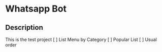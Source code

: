 # Whatsapp Bot
## Description
This is the test project
[ ] List Menu by Category
[ ] Popular List
[ ] Usual order
